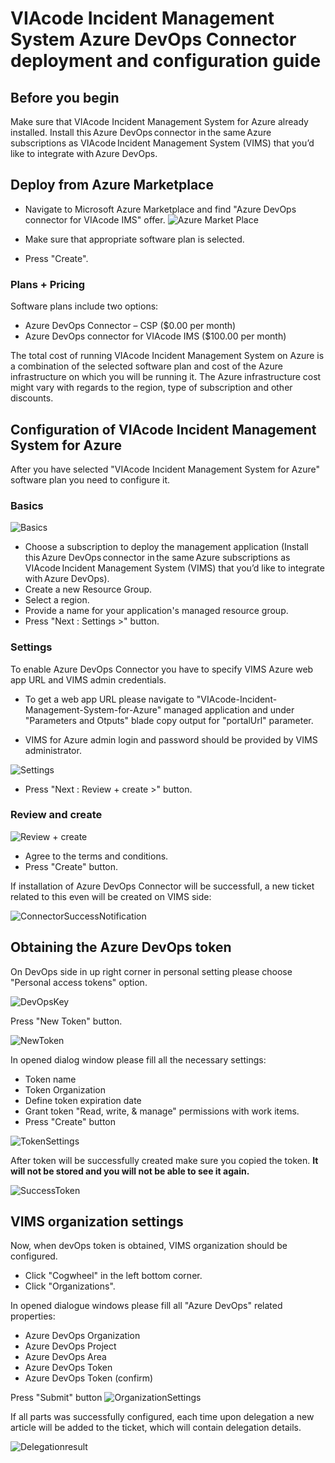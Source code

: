 # VIAcode Incident Management System Azure DevOps Connector deployment and configuration guide
<!-- TOC -->

## Before you begin

Make sure that VIAcode Incident Management System for Azure already installed.
Install this Azure DevOps connector in the same Azure subscriptions as VIAcode Incident Management System (VIMS) that you’d like to integrate with Azure DevOps.

## Deploy from Azure Marketplace

- Navigate to Microsoft Azure Marketplace and find "Azure DevOps connector for VIAcode IMS" offer.
![Azure Market Place](./media/devOpsConnector/marketOffer.png)

- Make sure that appropriate software plan is selected.
- Press "Create".

### Plans + Pricing

Software plans include two options:

- Azure DevOps Connector – CSP ($0.00 per month)
- Azure DevOps connector for VIAcode IMS ($100.00 per month)

The total cost of running VIAcode Incident Management System on Azure is a combination of the selected software plan and cost of the Azure infrastructure on which you will be running it. The Azure infrastructure cost might vary with regards to the region, type of subscription and other discounts.

## Configuration of VIAcode Incident Management System for Azure

After you have selected "VIAcode Incident Management System for Azure" software plan you need to configure it.

### Basics

![Basics](./media/devOpsConnector/basics.png)

- Choose a subscription to deploy the management application (Install this Azure DevOps connector in the same Azure subscriptions as VIAcode Incident Management System (VIMS) that you’d like to integrate with Azure DevOps).
- Create a new Resource Group.
- Select a region.
- Provide a name for your application's managed resource group.
- Press "Next : Settings >" button.

### Settings

To enable Azure DevOps Connector you have to specify VIMS Azure web app URL and VIMS admin credentials.

- To get a web app URL please navigate to "VIAcode-Incident-Management-System-for-Azure" managed application and under "Parameters and Otputs" blade copy output for "portalUrl" parameter.

- VIMS for Azure admin login and password should be provided by VIMS administrator.

![Settings](./media/devOpsConnector/settings.png)

- Press "Next : Review + create >" button.

### Review and create

![Review + create](./media/devOpsConnector/reviewCreate.png)

- Agree to the terms and conditions.
- Press "Create" button.

If installation of Azure DevOps Connector will be successfull, a new ticket related to this even will be created on VIMS side:

![ConnectorSuccessNotification](./media/devOpsConnector/connectorSuccessNotification.png)

## Obtaining the Azure DevOps token

On DevOps side in up right corner in personal setting please choose "Personal access tokens" option.

![DevOpsKey](./media/devOpsConnector/devOpsKey.png)

Press "New Token" button.

![NewToken](./media/devOpsConnector/newToken.png)

In opened dialog window please fill all the necessary settings:

- Token name
- Token Organization
- Define token expiration date
- Grant token "Read, write, & manage" permissions with work items.
- Press "Create" button

![TokenSettings](./media/devOpsConnector/tokenSettings.png)

After token will be successfully created make sure you copied the token. **It will not be stored and you will not be able to see it again.**

![SuccessToken](./media/devOpsConnector/successToken.png)

## VIMS organization settings

Now, when devOps token is obtained, VIMS organization should be configured.

- Click "Cogwheel" in the left bottom corner.
- Click "Organizations".

In opened dialogue windows please fill all "Azure DevOps" related properties:

- Azure DevOps Organization
- Azure DevOps Project
- Azure DevOps Area
- Azure DevOps Token
- Azure DevOps Token (confirm)

Press "Submit" button
![OrganizationSettings](./media/devOpsConnector/organizationSettings.png)

If all parts was successfully configured, each time upon delegation a new article will be added to the ticket, which will contain delegation details.

![Delegationresult](./media/devOpsConnector/delegationResult.png)
